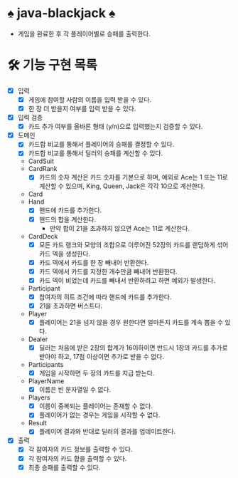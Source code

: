 # ♠️ java-blackjack ♠️

- 게임을 완료한 후 각 플레이어별로 승패를 출력한다.

# 🛠️ 기능 구현 목록

- [x] 입력
    - [x] 게임에 참여할 사람의 이름을 입력 받을 수 있다.
    - [x] 한 장 더 받을지 여부를 입력 받을 수 있다.
- [x] 입력 검증
    - [x] 카드 추가 여부를 올바른 형태 (y/n)으로 입력했는지 검증할 수 있다.
- [x] 도메인
    - [x] 카드합 비교를 통해서 플레이어의 승패를 결정할 수 있다.
    - [x] 카드합 비교를 통해서 딜러의 승패를 계산할 수 있다.
    - CardSuit
    - CardRank
        - [x] 카드의 숫자 계산은 카드 숫자를 기본으로 하며, 예외로 Ace는 1 또는 11로 계산할 수 있으며, King, Queen, Jack은 각각 10으로 계산한다.
    - Card
    - Hand
        - [x] 핸드에 카드를 추가한다.
        - [x] 핸드의 합을 계산한다.
            - 만약 합이 21을 초과하지 않으면 Ace는 11로 계산한다.
    - CardDeck
        - [x] 모든 카드 랭크와 모양의 조합으로 이루어진 52장의 카드를 랜덤하게 섞어 카드 덱을 생성한다.
        - [x] 카드 덱에서 카드를 한 장 빼내어 반환한다.
        - [x] 카드 덱에서 카드를 지정한 개수만큼 빼내어 반환한다.
        - [x] 카드 덱이 비었는데 카드를 빼내서 반환하려고 하면 예외가 발생한다.
    - Participant
        - [x] 참여자의 히트 조건에 따라 핸드에 카드를 추가한다.
        - [x] 21을 초과하면 버스트다.
    - Player
        - [x] 플레이어는 21을 넘지 않을 경우 원한다면 얼마든지 카드를 계속 뽑을 수 있다.
    - Dealer
        - [x] 딜러는 처음에 받은 2장의 합계가 16이하이면 반드시 1장의 카드를 추가로 받아야 하고, 17점 이상이면 추가로 받을 수 없다.
    - Participants
        - [x] 게임을 시작하면 두 장의 카드를 지급 받는다.
    - PlayerName
        - [x] 이름은 빈 문자열일 수 없다.
    - Players
        - [x] 이름이 중복되는 플레이어는 존재할 수 없다.
        - [x] 플레이어가 없는 경우는 게임을 시작할 수 없다.
    - Result
        - [x] 플레이어 결과와 반대로 딜러의 결과를 업데이트한다.
- [x] 출력
    - [x] 각 참여자의 카드 정보를 출력할 수 있다.
    - [x] 각 참여자의 카드 합을 출력할 수 있다.
    - [x] 최종 승패를 출력할 수 있다.
